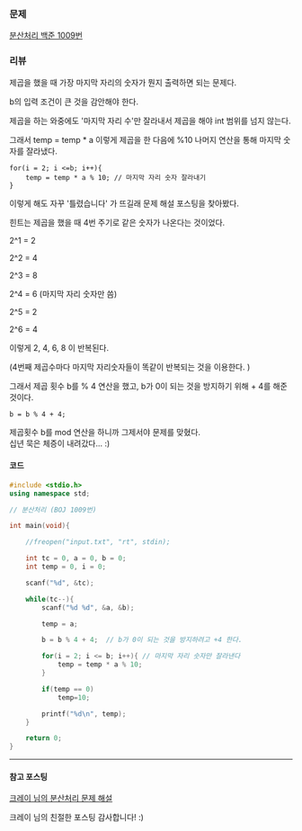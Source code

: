 ### 문제

[분산처리 백준 1009번](https://www.acmicpc.net/problem/1009)

### 리뷰

제곱을 했을 때 가장 마지막 자리의 숫자가 뭔지 출력하면 되는 문제다.

b의 입력 조건이 큰 것을 감안해야 한다.

제곱을 하는 와중에도 '마지막 자리 수'만 잘라내서 제곱을 해야 int 범위를 넘지 않는다.

그래서 temp = temp \* a 이렇게 제곱을 한 다음에 %10 나머지 연산을 통해 마지막 숫자를 잘라냈다.

```
for(i = 2; i <=b; i++){
    temp = temp * a % 10; // 마지막 자리 숫자 잘라내기 
}
```

이렇게 해도 자꾸 '틀렸습니다' 가 뜨길래 문제 해설 포스팅을 찾아봤다.

힌트는 제곱을 했을 때 4번 주기로 같은 숫자가 나온다는 것이었다.

2^1 = 2

2^2 = 4

2^3 = 8

2^4 = 6 (마지막 자리 숫자만 씀)

2^5 = 2

2^6 = 4

이렇게 2, 4, 6, 8 이 반복된다.

(4번째 제곱수마다 마지막 자리숫자들이 똑같이 반복되는 것을 이용한다. )

그래서 제곱 횟수 b를 % 4 연산을 했고, b가 0이 되는 것을 방지하기 위해 + 4를 해준 것이다.

```
b = b % 4 + 4; 
```

제곱횟수 b를 mod 연산을 하니까 그제서야 문제를 맞혔다.  
십년 묵은 체증이 내려갔다... :)

#### 코드

```c++
#include <stdio.h>
using namespace std;

// 분산처리 (BOJ 1009번) 

int main(void){

    //freopen("input.txt", "rt", stdin);

    int tc = 0, a = 0, b = 0;
    int temp = 0, i = 0; 

    scanf("%d", &tc);

    while(tc--){
        scanf("%d %d", &a, &b);

        temp = a;

        b = b % 4 + 4;  // b가 0이 되는 것을 방지하려고 +4 한다. 

        for(i = 2; i <= b; i++){ // 마지막 자리 숫자만 잘라낸다 
            temp = temp * a % 10;
        }

        if(temp == 0)
            temp=10;

        printf("%d\n", temp);
    }

    return 0;
}
```

---

#### 참고 포스팅

[크레이 님의 분산처리 문제 해설](https://m.blog.naver.com/PostView.nhn?blogId=ephraimdrlee&logNo=221527277790&proxyReferer=https:%2F%2Fwww.google.com%2F)

크레이 님의 친절한 포스팅 감사합니다! :)